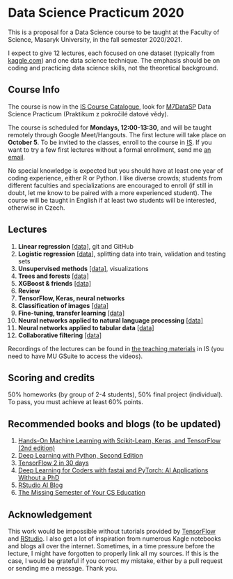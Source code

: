# Data Science Practicum 2020

This is a proposal for a Data Science course to be taught at the Faculty of Science, Masaryk University, in the fall semester 2020/2021.  

I expect to give 12 lectures, each focused on one dataset (typically from [kaggle.com](http://kaggle.com)) and one data science technique. The emphasis should be on coding and practicing data science skills, not the theoretical background.

## Course Info

The course is now in the [IS Course Catalogue](https://is.muni.cz/), look for [M7DataSP](https://is.muni.cz/auth/course/sci/podzim2020/M7DATASP) Data Science Practicum (Praktikum z pokročilé datové vědy). 

The course is scheduled for **Mondays, 12:00-13:30**, and will be taught remotely through Google Meet/Hangouts. The first lecture will take place on **October 5**. To be invited to the classes, enroll to the course in [IS](https://is.muni.cz/). If you want to try a few first lectures without a formal enrollment, send me [an email](https://www.muni.cz/lide/244334-petr-simecek).

No special knowledge is expected but you should have at least one year of coding experience, either R or Python. I like diverse crowds; students from different faculties and specializations are encouraged to enroll (if still in doubt, let me know to be paired with a more experienced student). The course will be taught in English if at least two students will be interested, otherwise in Czech.

## Lectures 

  1. **Linear regression** [[data]](https://www.kaggle.com/c/house-prices-advanced-regression-techniques), git and GitHub
  1. **Logistic regression** [[data]](https://www.kaggle.com/c/titanic), splitting data into train, validation and testing sets
  1. **Unsupervised methods** [[data]](https://www.kaggle.com/zynicide/wine-reviews), visualizations
  1. **Trees and forests** [[data]](https://www.kaggle.com/mlg-ulb/creditcardfraud)
  1. **XGBoost & friends** [[data]](https://www.kaggle.com/mlg-ulb/creditcardfraud)
  1. **Review**
  1. **TensorFlow, Keras, neural networks** 
  1. **Classification of images** [[data]](https://www.kaggle.com/zalando-research/fashionmnist)
  1. **Fine-tuning, transfer learning** [[data]](https://www.kaggle.com/zippyz/cats-and-dogs-breeds-classification-oxford-dataset)
  1. **Neural networks applied to natural language processing** [[data]](https://www.kaggle.com/c/sentiment-analysis-on-movie-reviews)
  1. **Neural networks applied to tabular data** [[data]](https://www.kaggle.com/c/rossmann-store-sales)
  1. **Collaborative filtering** [[data]](https://www.kaggle.com/lakshmi25npathi/imdb-dataset-of-50k-movie-reviews)

Recordings of the lectures can be found in [the teaching materials](https://is.muni.cz/auth/el/sci/podzim2020/M7DataSP/um/) in IS (you need to have MU GSuite to access the videos).

## Scoring and credits

50% homeworks (by group of 2-4 students), 50% final project (individual). To pass, you must achieve at least 60% points.

## Recommended books and blogs (to be updated)

  1. [Hands-On Machine Learning with Scikit-Learn, Keras, and TensorFlow (2nd edition)](https://www.amazon.com/Hands-Machine-Learning-Scikit-Learn-TensorFlow/dp/1492032646)  
  1. [Deep Learning with Python, Second Edition](https://www.manning.com/books/deep-learning-with-python-second-edition)
  1. [TensorFlow 2 in 30 days](https://github.com/lyhue1991/eat_tensorflow2_in_30_days)
  1. [Deep Learning for Coders with fastai and PyTorch: AI Applications Without a PhD](https://github.com/fastai/fastbook)
  1. [RStudio AI Blog](https://blogs.rstudio.com/ai/)
  1. [The Missing Semester of Your CS Education](https://missing.csail.mit.edu/)


## Acknowledgement

This work would be impossible without tutorials provided by [TensorFlow](https://www.tensorflow.org/tutorials) and [RStudio](https://tensorflow.rstudio.com/tutorials/). I also get a lot  of inspiration from numerous Kagle notebooks and blogs all over the internet. Sometimes, in a time pressure before the lecture, I might have forgotten to properly link all my sources. If this is the case, I would be grateful if you correct my mistake, either by a pull request or sending me a message. Thank you. 